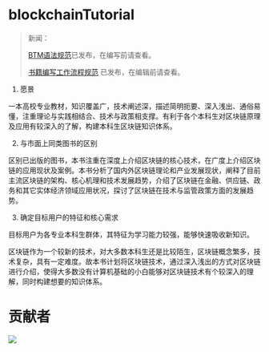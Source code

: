 # blockchainTutorial

> 新闻：
> 
> [BTM语法规范](https://github.com/TaibiaoGuo/blockchainTutorial/wiki/BTM%E8%AF%AD%E6%B3%95%E8%A7%84%E8%8C%83)已发布，在编写前请查看。
> 
> [书籍编写工作流程规范](https://github.com/TaibiaoGuo/blockchainTutorial/wiki/%E7%BC%96%E5%86%99%E5%B7%A5%E4%BD%9C%E6%B5%81%E7%A8%8B%E8%A7%84%E8%8C%83) 已发布，在编辑前请查看。

1. 愿景

一本高校专业教材，知识覆盖广，技术阐述深，描述简明扼要、深入浅出、通俗易懂，注重理论与实践相结合、技术与政策相支撑。有利于各个本科生对区块链原理及应用有较深入的了解，构建本科生区块链知识体系。

2. 与市面上同类图书的区别

区别已出版的图书，本书注重在深度上介绍区块链的核心技术，在广度上介绍区块链的应用现状及案例。本书分析了国内外区块链理论和产业发展现状，阐释了目前主流区块链的架构、核心机理和技术发展趋势，介绍了区块链在金融、供应链、政务和其它实体经济领域应用状况，探讨了区块链在技术与监管政策方面的发展趋势。

3. 确定目标用户的特征和核心需求

目标用户为各专业本科生群体，其特征为学习能力较强，能够快速吸收新知识。

区块链作为一个较新的技术，对大多数本科生还是比较陌生，区块链概念繁多，技术复杂，具有一定难度。故本书计划将区块链技术，通过深入浅出的方式对区块链进行介绍，使得大多数没有计算机基础的小白能够对区块链技术有个较深入的理解，同时构建想要的知识体系。

# 贡献者

<a href="https://github.com/TaibiaoGuo/blockchainTutorial/graphs/contributors">
  <img src="https://contrib.rocks/image?repo=TaibiaoGuo/blockchainTutorial" />
</a>

